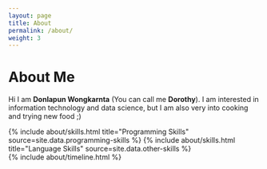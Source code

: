 ```yaml
---
layout: page
title: About
permalink: /about/
weight: 3
---
```


# **About Me**

Hi I am **Donlapun Wongkarnta** (You can call me **Dorothy**). I am interested in information technology and data science, but I am also very into cooking and trying new food ;) <br>

<div class="row">
{% include about/skills.html title="Programming Skills" source=site.data.programming-skills %}
{% include about/skills.html title="Language Skills" source=site.data.other-skills %}
</div>

<div class="row">
{% include about/timeline.html %}
</div>
